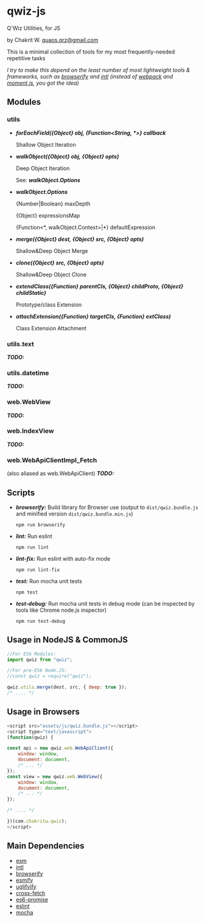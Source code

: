 # qwiz-js

Q'Wiz Utilities, for JS

by Chakrit W. <quaos.qrz@gmail.com>

This is a minimal collection of tools for my most frequently-needed repetitive tasks

_I try to make this depend on the least number of most lightweight tools & frameworks, such as [browserify][3] and [intl][2] (instead of [webpack](https://www.npmjs.com/package/webpack) and [moment.js](https://www.npmjs.com/package/moment), you got the idea)_

## Modules

### utils

* ***forEachField({Object} obj, {Function<String, \*>} callback***
  
  Shallow Object Iteration

* ***walkObject({Object} obj, {Object} opts)***
  
  Deep Object Iteration

  See: ***walkObject.Options***

* ***walkObject.Options***

  {Number|Boolean} maxDepth

  {Object} expressionsMap

  {Function<\*, walkObject.Context>|\*} defaultExpression

* ***merge({Object} dest, {Object} src, {Object} opts)***

  Shallow&Deep Object Merge

* ***clone({Object} src, {Object} opts)***

  Shallow&Deep Object Clone

* ***extendClass({Function} parentCls, {Object} childProto, {Object} childStatic)***

  Prototype/class Extension

* ***attachExtension({Function} targetCls, {Function} extClass)***

  Class Extension Attachment


### utils.text
 ***TODO:***

### utils.datetime
 ***TODO:***




### web.WebView
 ***TODO:***


### web.IndexView
 ***TODO:***



### web.WebApiClientImpl_Fetch
  (also aliased as web.WebApiClient)
 ***TODO:***




## Scripts

* ***browserify:*** Build library for Browser use (output to `dist/qwiz.bundle.js` and minified version `dist/qwiz.bundle.min.js`)

  `npm run browserify`

* ***lint:*** Run eslint

  `npm run lint`

* ***lint-fix:*** Run eslint with auto-fix mode

  `npm run lint-fix`

* ***test:*** Run mocha unit tests

  `npm test`

* ***test-debug:*** Run mocha unit tests in debug mode (can be inspected by tools like Chrome node.js inspector)

  `npm run test-debug` 

## Usage in NodeJS & CommonJS

```javascript
//For ES6 Modules:
import qwiz from "qwiz";

//For pre-ES6 Node.JS:
//const qwiz = require("qwiz");

qwiz.utils.merge(dest, src, { deep: true });
/* .... */

```

## Usage in Browsers

```javascript
<script src="assets/js/qwiz.bundle.js"></script>
<script type="text/javascript">
(function(qwiz) {

const api = new qwiz.web.WebApiClient({
    window: window,
    document: document,
    /* ... */
});
const view = new qwiz.web.WebView({
    window: window,
    document: document,
    /* ... */
});

/* .... */

})(com.chakritw.qwiz);
</script>
```

## Main Dependencies

* [esm][1]
* [intl][2]
* [browserify][3]
* [esmify][4]
* [uglifyify][5]
* [cross-fetch][6]
* [es6-promise][7]
* [eslint][8]
* [mocha][9]

[1]: https://www.npmjs.com/package/esm "esm"
[2]: https://www.npmjs.com/package/intl "intl"
[3]: https://www.npmjs.com/package/browserify "browserify"
[4]: https://www.npmjs.com/package/esmify "esmify"
[5]: https://www.npmjs.com/package/uglifyify "uglifyify"
[6]: https://www.npmjs.com/package/cross-fetch "cross-fetch" 
[7]: https://www.npmjs.com/package/es6-promise "es6-promise"
[8]: https://www.npmjs.com/package/eslint "eslint"
[9]: https://www.npmjs.com/package/mocha "mocha"

